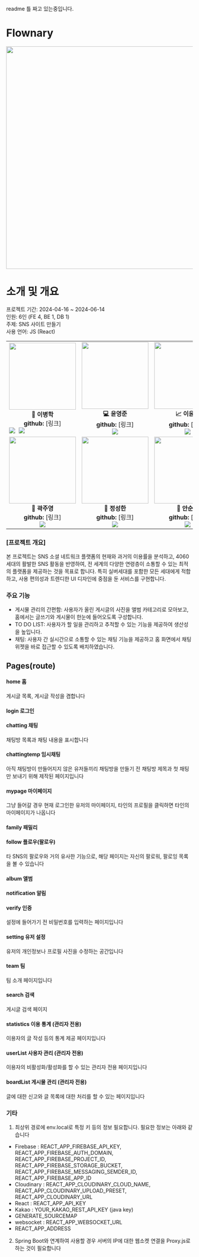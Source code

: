 readme 틀 짜고 있는중입니다.
# <span id="top"> Flownary </span>
<img width="840" height="600" src="https://github.com/JuyoungKwak0618/FlownaryReact/assets/155405909/bdfe39bb-3b23-421b-a3b2-4e11cc912a61">

# 소개 및 개요

프로젝트 기간: 2024-04-16 ~ 2024-06-14<br/>
인원: 6인 (FE 4, BE 1, DB 1)<br/>
주제: SNS 사이트 만들기<br/>
사용 언어: JS (React)<br/>

<table>
    <tr>
        <td align="center">
            <img src="https://github.com/JuyoungKwak0618/FlownaryReact/assets/155405909/baaede75-c7b1-4af9-9839-fd6b0365961c" height="180" width="180">
            <br>
            <strong>👑 이병학</strong>
            <br>
            <strong>github:</strong> [링크]
            <br>
            <div style="display: flex; align-items: center;">
    <img src="https://img.shields.io/badge/-Team%20Leader-yellow" style="margin-right: 10px;">
    <img src="https://img.shields.io/badge/BackEnd-404040">
</div>
        </td>
        <td align="center">
            <img src="https://github.com/JuyoungKwak0618/FlownaryReact/assets/155405909/5a5660a3-ac07-4c39-a792-944ee1edbd83" height="180" width="180">
            <br>
            <strong>💻 윤영준</strong>
            <br>
            <strong>github:</strong> [링크]
            <br>
            <img src="https://img.shields.io/badge/DataBase-008000">
        </td>
        <td align="center">
            <img src="https://github.com/JuyoungKwak0618/FlownaryReact/assets/155405909/5eb5bde5-261d-4e4c-ba43-11c1d0c2de05" height="180" width="180">
            <br>
            <strong>📈 이윤주</strong>
            <br>
            <strong>github:</strong> [링크]
            <br>
            <img src="https://img.shields.io/badge/-Work%20Management%20-f67280">
        </td>
    </tr>
    <tr>
        <td align="center">
            <img src="https://github.com/JuyoungKwak0618/FlownaryReact/assets/155405909/f15f0994-9331-4ce4-87b9-c83ce4d47ef1" height="180" width="180">
            <br>
            <strong>🎨 곽주영</strong>
            <br>
            <strong>github:</strong> [링크]
            <br>
            <img src="https://img.shields.io/badge/FrontEnd-007acc">
        </td>
        <td align="center">
            <img src="https://github.com/JuyoungKwak0618/FlownaryReact/assets/155405909/c3402f3d-4b2b-4200-a4fc-b6d2d4b7b9a6" height="180" width="180">
            <br>
            <strong>🎨 정성한</strong>
            <br>
            <strong>github:</strong> [링크]
            <br>
            <img src="https://img.shields.io/badge/FrontEnd-007acc">
        </td>
        <td align="center">
            <img src="https://github.com/JuyoungKwak0618/FlownaryReact/assets/155405909/563dd1c4-4ecc-4aa2-a638-396107328e04" height="180" width="180">
            <br>
            <strong>🎨 안순현</strong>
            <br>
            <strong>github:</strong> [링크]
            <br>
            <img src="https://img.shields.io/badge/FrontEnd-007acc">
        </td>
    </tr>
</table>


### [프로젝트 개요]
본 프로젝트는 SNS 소셜 네트워크 플랫폼의 현재와 과거의 이용률을 분석하고, 4060세대의 활발한 SNS 활동을 반영하여, 전 세계의 다양한 연령층이 소통할 수 있는 최적의 플랫폼을 제공하는 것을 목표로 합니다. 특히 실버세대를 포함한 모든 세대에게 적합하고, 사용 편의성과 트렌디한 UI 디자인에 중점을 둔 서비스를 구현합니다.

### 주요 기능
* 게시물 관리의 간편함: 사용자가 올린 게시글의 사진을 앨범 카테고리로 모아보고, 홈에서는 글쓰기와 게시물이 한눈에 들어오도록 구성합니다.
* TO DO LIST: 사용자가 할 일을 관리하고 추적할 수 있는 기능을 제공하여 생산성을 높입니다.
* 채팅: 사용자 간 실시간으로 소통할 수 있는 채팅 기능을 제공하고 홈 화면에서 채팅 위젯을 바로 접근할 수 있도록 배치하였습니다.

## Pages(route)
#### home 홈
게시글 목록, 게시글 작성을 겸합니다
#### login 로그인
#### chatting 채팅
채팅방 목록과 채팅 내용을 표시합니다
#### chattingtemp 임시채팅
아직 채팅방이 만들어지지 않은 유저들끼리 채팅방을 만들기 전 채팅방 제목과 첫 채팅만 보내기 위해 제작된 페이지입니다
#### mypage 마이페이지
그냥 들어갈 경우 현재 로그인한 유저의 마이페이지, 타인의 프로필을 클릭하면 타인의 마이페이지가 나옵니다
#### family 패밀리
#### follow 플로우(팔로우)
타 SNS의 팔로우와 거의 유사한 기능으로, 해당 페이지는 자신의 팔로워, 팔로잉 목록을 볼 수 있습니다
#### album 앨범
#### notification 알림
#### verify 인증
설정에 들어가기 전 비밀번호를 입력하는 페이지입니다
#### setting 유저 설정
유저의 개인정보나 프로필 사진을 수정하는 공간입니다
#### team 팀
팀 소개 페이지입니다
#### search 검색
게시글 검색 페이지
#### statistics 이용 통계 (관리자 전용)
이용자의 글 작성 등의 통계 제공 페이지입니다
#### userList 사용자 관리 (관리자 전용)
이용자의 비활성화/활성화를 할 수 있는 관리자 전용 페이지입니다
#### boardList 게시물 관리 (관리자 전용)
글에 대한 신고와 글 목록에 대한 처리를 할 수 있는 페이지입니다


### 기타
1. 최상위 경로에 env.local로 특정 키 등의 정보 필요합니다. 필요한 정보는 아래와 같습니다
- Firebase : REACT_APP_FIREBASE_API_KEY, REACT_APP_FIREBASE_AUTH_DOMAIN, REACT_APP_FIREBASE_PROJECT_ID, REACT_APP_FIREBASE_STORAGE_BUCKET, REACT_APP_FIREBASE_MESSAGING_SEMDER_ID, REACT_APP_FIREBASE_APP_ID
- Cloudinary : REACT_APP_CLOUDINARY_CLOUD_NAME, REACT_APP_CLOUDINARY_UPLOAD_PRESET, REACT_APP_CLOUDINARY_URL
- React : REACT_APP_API_KEY
- Kakao : YOUR_KAKAO_REST_API_KEY (java key)
- GENERATE_SOURCEMAP
- websocket : REACT_APP_WEBSOCKET_URL
- REACT_APP_ADDRESS
2. Spring Boot와 연계하여 사용할 경우 서버의 IP에 대한 웹소켓 연결을 Proxy.js로 하는 것이 필요합니다

